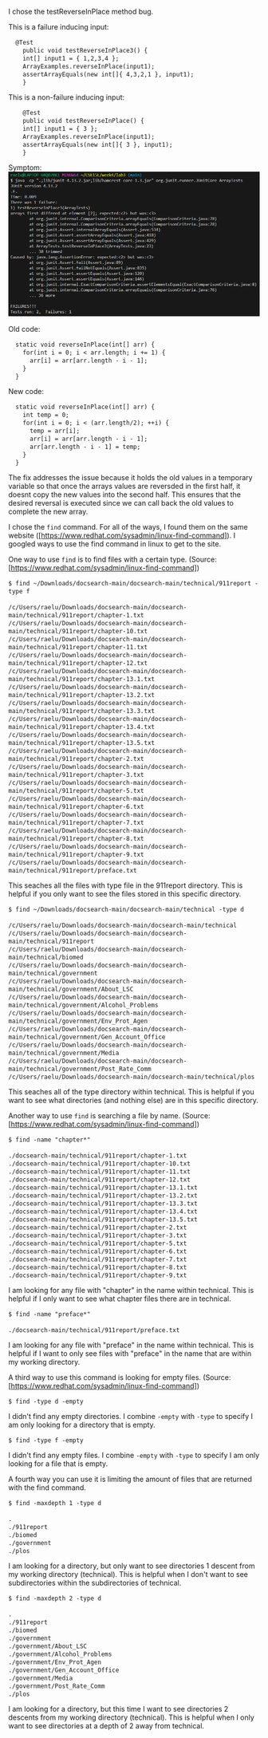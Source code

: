 I chose the testReverseInPlace method bug.

This is a failure inducing input:  
```
  @Test 
	public void testReverseInPlace3() {
    int[] input1 = { 1,2,3,4 };
    ArrayExamples.reverseInPlace(input1);
    assertArrayEquals(new int[]{ 4,3,2,1 }, input1);
	}
```  
This is a non-failure inducing input:  
```
	@Test 
	public void testReverseInPlace() {
    int[] input1 = { 3 };
    ArrayExamples.reverseInPlace(input1);
    assertArrayEquals(new int[]{ 3 }, input1);
	}
```

Symptom:
![Image](lab3_tests.png)  
  
Old code:
```
  static void reverseInPlace(int[] arr) {
    for(int i = 0; i < arr.length; i += 1) {
      arr[i] = arr[arr.length - i - 1];
    }
  }
```

New code:
```
  static void reverseInPlace(int[] arr) {
    int temp = 0;
    for(int i = 0; i < (arr.length/2); ++i) {
      temp = arr[i];
      arr[i] = arr[arr.length - i - 1];
      arr[arr.length - i - 1] = temp;
    }
  }
```  
  
  
The fix addresses the issue because it holds the old values in a temporary variable so that once the arrays values are reversded in the first half, it doesnt copy the new values into the second half. 
This ensures that the desired reversal is executed since we can call back the old values to complete the new array.  



I chose the `find` command. For all of the ways, I found them on the same website ([https://www.redhat.com/sysadmin/linux-find-command]). I googled ways to use the find command in linux to get to the site.

One way to use `find` is to find files with a certain type. (Source: [https://www.redhat.com/sysadmin/linux-find-command])
```
$ find ~/Downloads/docsearch-main/docsearch-main/technical/911report -type f

/c/Users/raelu/Downloads/docsearch-main/docsearch-main/technical/911report/chapter-1.txt
/c/Users/raelu/Downloads/docsearch-main/docsearch-main/technical/911report/chapter-10.txt
/c/Users/raelu/Downloads/docsearch-main/docsearch-main/technical/911report/chapter-11.txt
/c/Users/raelu/Downloads/docsearch-main/docsearch-main/technical/911report/chapter-12.txt
/c/Users/raelu/Downloads/docsearch-main/docsearch-main/technical/911report/chapter-13.1.txt
/c/Users/raelu/Downloads/docsearch-main/docsearch-main/technical/911report/chapter-13.2.txt
/c/Users/raelu/Downloads/docsearch-main/docsearch-main/technical/911report/chapter-13.3.txt
/c/Users/raelu/Downloads/docsearch-main/docsearch-main/technical/911report/chapter-13.4.txt
/c/Users/raelu/Downloads/docsearch-main/docsearch-main/technical/911report/chapter-13.5.txt
/c/Users/raelu/Downloads/docsearch-main/docsearch-main/technical/911report/chapter-2.txt
/c/Users/raelu/Downloads/docsearch-main/docsearch-main/technical/911report/chapter-3.txt
/c/Users/raelu/Downloads/docsearch-main/docsearch-main/technical/911report/chapter-5.txt
/c/Users/raelu/Downloads/docsearch-main/docsearch-main/technical/911report/chapter-6.txt
/c/Users/raelu/Downloads/docsearch-main/docsearch-main/technical/911report/chapter-7.txt
/c/Users/raelu/Downloads/docsearch-main/docsearch-main/technical/911report/chapter-8.txt
/c/Users/raelu/Downloads/docsearch-main/docsearch-main/technical/911report/chapter-9.txt
/c/Users/raelu/Downloads/docsearch-main/docsearch-main/technical/911report/preface.txt
```
This seaches all the files with type file in the 911report directory. This is helpful if you only want to see the files stored in this specific directory.  
  
```
$ find ~/Downloads/docsearch-main/docsearch-main/technical -type d

/c/Users/raelu/Downloads/docsearch-main/docsearch-main/technical
/c/Users/raelu/Downloads/docsearch-main/docsearch-main/technical/911report
/c/Users/raelu/Downloads/docsearch-main/docsearch-main/technical/biomed
/c/Users/raelu/Downloads/docsearch-main/docsearch-main/technical/government
/c/Users/raelu/Downloads/docsearch-main/docsearch-main/technical/government/About_LSC
/c/Users/raelu/Downloads/docsearch-main/docsearch-main/technical/government/Alcohol_Problems
/c/Users/raelu/Downloads/docsearch-main/docsearch-main/technical/government/Env_Prot_Agen
/c/Users/raelu/Downloads/docsearch-main/docsearch-main/technical/government/Gen_Account_Office
/c/Users/raelu/Downloads/docsearch-main/docsearch-main/technical/government/Media
/c/Users/raelu/Downloads/docsearch-main/docsearch-main/technical/government/Post_Rate_Comm
/c/Users/raelu/Downloads/docsearch-main/docsearch-main/technical/plos
```
This seaches all of the type directory within technical. This is helpful if you want to see what directories (and nothing else) are in this specific directory.  


Another way to use `find` is searching a file by name.  (Source: [https://www.redhat.com/sysadmin/linux-find-command])
```
$ find -name "chapter*"

./docsearch-main/technical/911report/chapter-1.txt
./docsearch-main/technical/911report/chapter-10.txt
./docsearch-main/technical/911report/chapter-11.txt
./docsearch-main/technical/911report/chapter-12.txt
./docsearch-main/technical/911report/chapter-13.1.txt
./docsearch-main/technical/911report/chapter-13.2.txt
./docsearch-main/technical/911report/chapter-13.3.txt
./docsearch-main/technical/911report/chapter-13.4.txt
./docsearch-main/technical/911report/chapter-13.5.txt
./docsearch-main/technical/911report/chapter-2.txt
./docsearch-main/technical/911report/chapter-3.txt
./docsearch-main/technical/911report/chapter-5.txt
./docsearch-main/technical/911report/chapter-6.txt
./docsearch-main/technical/911report/chapter-7.txt
./docsearch-main/technical/911report/chapter-8.txt
./docsearch-main/technical/911report/chapter-9.txt
```
I am looking for any file with "chapter" in the name within technical. This is helpful if I only want to see what chapter files there are in technical.  

```
$ find -name "preface*"

./docsearch-main/technical/911report/preface.txt
```
I am looking for any file with "preface" in the name within technical. This is helpful if I want to only see files with "preface" in the name that are within my working directory.  

A third way to use this command is looking for empty files. (Source: [https://www.redhat.com/sysadmin/linux-find-command])
```
$ find -type d -empty
```
I didn't find any empty directories. I combine `-empty` with `-type` to specify I am only looking for a directory that is empty.  

```
$ find -type f -empty
```
I didn't find any empty files. I combine `-empty` with `-type` to specify I am only looking for a file that is empty.   

A fourth way you can use it is limiting the amount of files that are returned with the find command.
```
$ find -maxdepth 1 -type d

.
./911report
./biomed
./government
./plos
```
I am looking for a directory, but only want to see directories 1 descent from my working directory (technical). This is helpful when I don't want to see subdirectories within the subdirectories of technical.  

```
$ find -maxdepth 2 -type d

.
./911report
./biomed
./government
./government/About_LSC
./government/Alcohol_Problems
./government/Env_Prot_Agen
./government/Gen_Account_Office
./government/Media
./government/Post_Rate_Comm
./plos
```
I am looking for a directory, but this time I want to see directories 2 descents from my working directory (technical). This is helpful when I only want to see directories at a depth of 2 away from technical.
